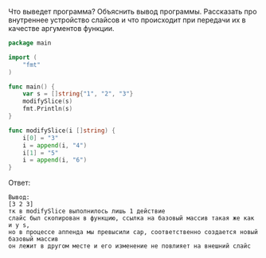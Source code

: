 Что выведет программа? Объяснить вывод программы. Рассказать про внутреннее устройство слайсов и что происходит при передачи их в качестве аргументов функции.

```go
package main

import (
	"fmt"
)

func main() {
	var s = []string{"1", "2", "3"}
	modifySlice(s)
	fmt.Println(s)
}

func modifySlice(i []string) {
	i[0] = "3"
	i = append(i, "4")
	i[1] = "5"
	i = append(i, "6")
}
```

Ответ:
```
Вывод:
[3 2 3]
тк в modifySlice выполнилось лишь 1 действие
слайс был скопирован в функцию, ссылка на базовый массив такая же как и у s,
но в процессе аппенда мы превысили cap, соответственно создается новый базовый массив
он лежит в другом месте и его изменение не повлияет на внешний слайс

```
